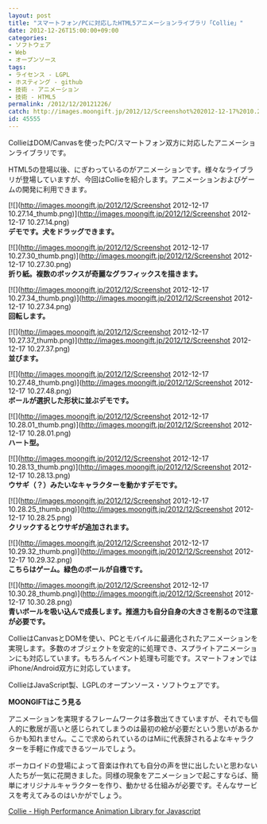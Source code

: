 ```yaml
---
layout: post
title: "スマートフォン/PCに対応したHTML5アニメーションライブラリ「Collie」"
date: 2012-12-26T15:00:00+09:00
categories:
- ソフトウェア
- Web
- オープンソース
tags: 
- ライセンス - LGPL
- ホスティング - github
- 技術 - アニメーション
- 技術 - HTML5
permalink: /2012/12/20121226/
catch: http://images.moongift.jp/2012/12/Screenshot%202012-12-17%2010.28.01_thumb.png
id: 45555
---
```

CollieはDOM/Canvasを使ったPC/スマートフォン双方に対応したアニメーションライブラリです。

  
  

HTML5の登場以後、にぎわっているのがアニメーションです。様々なライブラリが登場していますが、今回はCollieを紹介します。アニメーションおよびゲームの開発に利用できます。

  

[![](http://images.moongift.jp/2012/12/Screenshot 2012-12-17 10.27.14_thumb.png)](http://images.moongift.jp/2012/12/Screenshot 2012-12-17 10.27.14.png)  
**デモです。犬をドラッグできます。**

  

[![](http://images.moongift.jp/2012/12/Screenshot 2012-12-17 10.27.30_thumb.png)](http://images.moongift.jp/2012/12/Screenshot 2012-12-17 10.27.30.png)  
**折り紙。複数のボックスが奇麗なグラフィックスを描きます。**

  

[![](http://images.moongift.jp/2012/12/Screenshot 2012-12-17 10.27.34_thumb.png)](http://images.moongift.jp/2012/12/Screenshot 2012-12-17 10.27.34.png)  
**回転します。**

  

[![](http://images.moongift.jp/2012/12/Screenshot 2012-12-17 10.27.37_thumb.png)](http://images.moongift.jp/2012/12/Screenshot 2012-12-17 10.27.37.png)  
**並びます。**

  

[![](http://images.moongift.jp/2012/12/Screenshot 2012-12-17 10.27.48_thumb.png)](http://images.moongift.jp/2012/12/Screenshot 2012-12-17 10.27.48.png)  
**ボールが選択した形状に並ぶデモです。**

  

[![](http://images.moongift.jp/2012/12/Screenshot 2012-12-17 10.28.01_thumb.png)](http://images.moongift.jp/2012/12/Screenshot 2012-12-17 10.28.01.png)  
**ハート型。**

  

[![](http://images.moongift.jp/2012/12/Screenshot 2012-12-17 10.28.13_thumb.png)](http://images.moongift.jp/2012/12/Screenshot 2012-12-17 10.28.13.png)  
**ウサギ（？）みたいなキャラクターを動かすデモです。**

  

[![](http://images.moongift.jp/2012/12/Screenshot 2012-12-17 10.28.25_thumb.png)](http://images.moongift.jp/2012/12/Screenshot 2012-12-17 10.28.25.png)  
**クリックするとウサギが追加されます。**

  

[![](http://images.moongift.jp/2012/12/Screenshot 2012-12-17 10.29.32_thumb.png)](http://images.moongift.jp/2012/12/Screenshot 2012-12-17 10.29.32.png)  
**こちらはゲーム。緑色のボールが自機です。**

  

[![](http://images.moongift.jp/2012/12/Screenshot 2012-12-17 10.30.28_thumb.png)](http://images.moongift.jp/2012/12/Screenshot 2012-12-17 10.30.28.png)  
**青いボールを吸い込んで成長します。推進力も自分自身の大きさを削るので注意が必要です。**

  

CollieはCanvasとDOMを使い、PCとモバイルに最適化されたアニメーションを実現します。多数のオブジェクトを安定的に処理でき、スプライトアニメーションにも対応しています。もちろんイベント処理も可能です。スマートフォンではiPhone/Android双方に対応しています。

  

CollieはJavaScript製、LGPLのオープンソース・ソフトウェアです。

  
  
  

**MOONGIFTはこう見る**

  

アニメーションを実現するフレームワークは多数出てきていますが、それでも個人的に敷居が高いと感じられてしまうのは最初の絵が必要だという思いがあるからかも知れません。ここで求められているのはMiiに代表辞されるよなキャラクターを手軽に作成できるツールでしょう。

  

ボーカロイドの登場によって音楽は作れても自分の声を世に出したいと思わない人たちが一気に花開きました。同様の現象をアニメーションで起こすならば、簡単にオリジナルキャラクターを作り、動かせる仕組みが必要です。そんなサービスを考えてみるのはいかがでしょう。

  
  

[Collie - High Performance Animation Library for Javascript](http://jindo.dev.naver.com/collie/)

